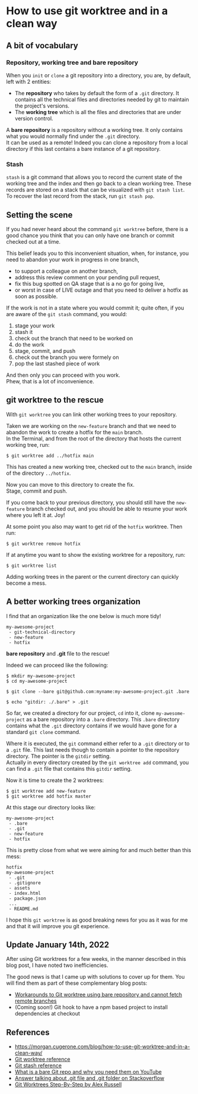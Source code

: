
# How to use git worktree and in a clean way

## A bit of vocabulary

### Repository, working tree and bare repository

When you `init` or `clone` a git repository into a directory, you are, by default, left with 2 entities:

-   The **repository** who takes by default the form of a `.git` directory. It contains all the technical files and directories needed by git to maintain the project's versions.
-   The **working tree** which is all the files and directories that are under version control.

A **bare repository** is a repository without a working tree. It only contains what you would normally find under the `.git` directory.  
It can be used as a remote! Indeed you can clone a repository from a local directory if this last contains a bare instance of a git repository.

### Stash

`stash` is a git command that allows you to record the current state of the working tree and the index and then go back to a clean working tree. These records are stored on a stack that can be visualized with `git stash list`.  
To recover the last record from the stack, run `git stash pop`.

## Setting the scene

If you had never heard about the command `git worktree` before, there is a good chance you think that you can only have one branch or commit checked out at a time.

This belief leads you to this inconvenient situation, when, for instance, you need to abandon your work in progress in one branch,

-   to support a colleague on another branch,
-   address this review comment on your pending pull request,
-   fix this bug spotted on QA stage that is a no go for going live,
-   or worst in case of LIVE outage and that you need to deliver a hotfix as soon as possible.

If the work is not in a state where you would commit it; quite often, if you are aware of the `git stash` command, you would:

1.  stage your work
2.  stash it
3.  check out the branch that need to be worked on
4.  do the work
5.  stage, commit, and push
6.  check out the branch you were formely on
7.  pop the last stashed piece of work

And then only you can proceed with you work.  
Phew, that is a lot of inconvenience.

## git worktree to the rescue

With `git worktree` you can link other working trees to your repository.

Taken we are working on the `new-feature` branch and that we need to abandon the work to create a hotfix for the `main` branch.  
In the Terminal, and from the root of the directory that hosts the current working tree, run:

```
$ git worktree add ../hotfix main
```

This has created a new working tree, checked out to the `main` branch, inside of the directory `../hotfix`.

Now you can move to this directory to create the fix.  
Stage, commit and push.

If you come back to your previous directory, you should still have the `new-feature` branch checked out, and you should be able to resume your work where you left it at. Joy!

At some point you also may want to get rid of the `hotfix` worktree. Then run:

```
$ git worktree remove hotfix
```

If at anytime you want to show the existing worktree for a repository, run:

```
$ git worktree list
```

Adding working trees in the parent or the current directory can quickly become a mess.

## A better working trees organization

I find that an organization like the one below is much more tidy!

```
my-awesome-project
 - git-technical-directory
 - new-feature
 - hotfix
```

**bare repository** and **.git** file to the rescue!

Indeed we can proceed like the following:

```
$ mkdir my-awesome-project
$ cd my-awesome-project

$ git clone --bare git@github.com:myname:my-awesome-project.git .bare

$ echo "gitdir: ./.bare" > .git
```

So far, we created a directory for our project, `cd` into it, clone `my-awesome-project` as a bare repository into a `.bare` directory. This `.bare` directory contains what the `.git` directory contains if we would have gone for a standard `git clone` command.

Where it is executed, the `git` command either refer to a `.git` directory or to a `.git` file. This last needs though to contain a pointer to the repository directory. The pointer is the `gitdir` setting.  
Actually in every directory created by the `git worktree add` command, you can find a `.git` file that contains this `gitdir` setting.

Now it is time to create the 2 worktrees:

```
$ git worktree add new-feature
$ git worktree add hotfix master
```

At this stage our directory looks like:

```
my-awesome-project
 - .bare
 - .git
 - new-feature
 - hotfix
```

This is pretty close from what we were aiming for and much better than this mess:

```
hotfix
my-awesome-project
 - .git
 - .gitignore
 - assets
 - index.html
 - package.json
 ...
 - README.md
```

I hope this `git worktree` is as good breaking news for you as it was for me and that it will improve you git experience.

## Update January 14th, 2022

After using Git worktrees for a few weeks, in the manner described in this blog post, I have noted two inefficiencies.

The good news is that I came up with solutions to cover up for them. You will find them as part of these complementary blog posts:

-   [Workarounds to Git worktree using bare repository and cannot fetch remote branches](https://morgan.cugerone.com/blog/workarounds-to-git-worktree-using-bare-repository-and-cannot-fetch-remote-branches/)
-   (Coming soon!) Git hook to have a npm based project to install dependencies at checkout

## References

- https://morgan.cugerone.com/blog/how-to-use-git-worktree-and-in-a-clean-way/
- [Git worktree reference](https://git-scm.com/docs/git-worktree) 
- [Git stash reference](https://git-scm.com/docs/git-stash)
- [What is a bare Git repo and why you need them on YouTube](https://www.youtube.com/watch?v=8aZW9mYOxhc)
- [Answer talking about .git file and .git folder on Stackoverflow](https://stackoverflow.com/a/67501784)
- [Git Worktrees Step-By-Step by Alex Russell](https://infrequently.org/2021/07/worktrees-step-by-step/)
